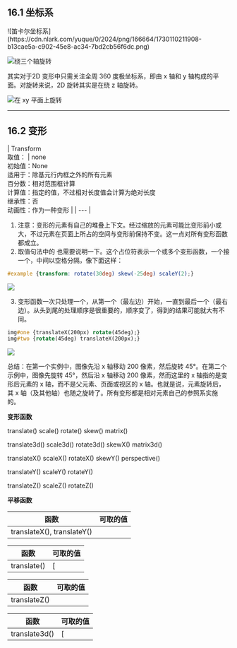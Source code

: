 <h2 id="jHhuR">                  16.1 坐标系</h2>
![笛卡尔坐标系](https://cdn.nlark.com/yuque/0/2024/png/166664/1730110211908-b13cae5a-c902-45e8-ac34-7bd2cb56f6dc.png)



![绕三个轴旋转](https://cdn.nlark.com/yuque/0/2024/png/166664/1730110247176-1df641ce-880d-4b13-a87a-9786b5e9bb3e.png)



其实对于2D 变形中只需关注全周 360 度极坐标系，即由 x 轴和 y 轴构成的平面。对旋转来说，2D 旋转其实是在绕 z 轴旋转。

![在 xy 平面上旋转](https://cdn.nlark.com/yuque/0/2024/png/166664/1730110405475-ea0ad633-ed2a-432d-b581-59413b789da5.png)



---

<h2 id="iHjLB">16.2 变形</h2>
|                                                                      Transform<br/>取值：<transform-list>  |  none<br/>初始值：None<br/>适用于：除基元行内框之外的所有元素<br/>百分数：相对范围框计算<br/>计算值：指定的值，不过相对长度值会计算为绝对长度<br/>继承性：否<br/>动画性：作为一种变形 |
| --- |


1. 注意：变形的元素有自己的堆叠上下文。经过缩放的元素可能比变形前小或大，不过元素在页面上所占的空间与变形前保持不变。这一点对所有变形函数都成立。
2. 取值句法中的 <transform-list> 也需要说明一下。这个占位符表示一个或多个变形函数，一个接一个，中间以空格分隔，像下面这样：

```css
#example {transform: rotate(30deg) skew(-25deg) scaleY(2);}
```

![](https://cdn.nlark.com/yuque/0/2024/png/166664/1730111036403-0fd12151-04cf-4d6b-a418-7cdf60843aae.png)

3. 变形函数一次只处理一个，从第一个（最左边）开始，一直到最后一个（最右边）。从头到尾的处理顺序是很重要的，顺序变了，得到的结果可能就大有不同。

```css
img#one {translateX(200px) rotate(45deg);}
img#two {rotate(45deg) translateX(200px);}
```

![](https://cdn.nlark.com/yuque/0/2024/png/166664/1730111322293-ecf204ad-919c-48b5-afed-1d79bfc5cf58.png)

总结：在第一个实例中，图像先沿 x 轴移动 200 像素，然后旋转 45°。在第二个示例中，图像先旋转 45°，然后沿 x 轴移动 200 像素，然而这里的 x 轴指的是变形后元素的 x 轴，而不是父元素、页面或视区的 x 轴。也就是说，元素旋转后，其 x 轴（及其他轴）也随之旋转了。所有变形都是相对元素自己的参照系实施的。



**变形函数**

translate()                 scale()          	rotate()               skew()               matrix()

translate3d()             scale3d()      	rotate3d()           skewX()             matrix3d()

translateX()               scaleX()        	rotateX()             skewY()             perspective()

translateY()               scaleY()	      	rotateY()

translateZ()               scaleZ()        	rotateZ()                



**平移函数**

| 函数 | 可取的值 |
| --- | --- |
| translateX(), translateY() | <length>  |  <percentage> |


| 函数 | 可取的值 |
| --- | --- |
| translate() | [  <length>  |  <percentage>  ] [,  <length>  |  <percentage>]? |


| 函数 | 可取的值 |
| --- | --- |
| translateZ() | <length> |


| 函数 | 可取的值 |
| --- | --- |
| translate3d() | [  <length>  |  <percentage> ], [ <length>  |  <percentage>], [  <length>  ] |


